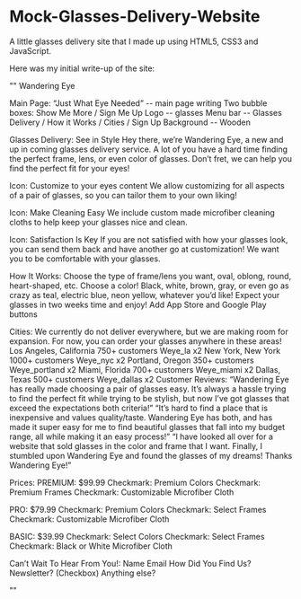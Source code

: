 # Mock-Glasses-Delivery-Website
A little glasses delivery site that I made up using HTML5, CSS3 and JavaScript.


Here was my initial write-up of the site:

""
Wandering Eye

Main Page:
“Just What Eye Needed” -- main page writing
    Two bubble boxes: Show Me More / Sign Me Up
Logo -- glasses
Menu bar -- Glasses Delivery / How it Works / Cities / Sign Up
Background -- Wooden

Glasses Delivery:
See in Style 
Hey there, we’re Wandering Eye, a new and up in coming glasses delivery service. A lot of you have a hard time finding the perfect frame, lens, or even color of glasses. Don’t fret, we can help you find the perfect fit for your eyes!

Icon: Customize to your eyes content
We allow customizing for all aspects of a pair of glasses, so you can tailor them to your own liking!

Icon: Make Cleaning Easy
We include custom made microfiber cleaning cloths to help keep your glasses nice and clean.

Icon: Satisfaction Is Key
If you are not satisfied with how your glasses look, you can send them back and have another go at customization! We want you to be comfortable with your glasses.


How It Works:
Choose the type of frame/lens you want, oval, oblong, round, heart-shaped, etc.
Choose a color! Black, white, brown, gray, or even go as crazy as teal, electric blue, neon yellow, whatever you’d like!
Expect your glasses in two weeks time and enjoy!
Add App Store and Google Play buttons









Cities: 
We currently do not deliver everywhere, but we are making room for expansion.
For now, you can order your glasses anywhere in these areas!
Los Angeles, California
750+ customers
Weye_la x2
New York, New York
1000+ customers
Weye_nyc x2
Portland, Oregon
350+ customers
Weye_portland x2
Miami, Florida
700+ customers
Weye_miami x2
Dallas, Texas
500+ customers
Weye_dallas x2
Customer Reviews:
“Wandering Eye has really made choosing a pair of glasses easy. It’s always a hassle trying to find the perfect fit while trying to be stylish, but now I’ve got glasses that exceed the expectations both criteria!”
“It’s hard to find a place that is inexpensive and values quality/taste. Wandering Eye has both, and has made it super easy for me to find beautiful glasses that fall into my budget range, all while making it an easy process!”
“I have looked all over for a website that sold glasses in the color and frame that I want. Finally, I stumbled upon Wandering Eye and found the glasses of my dreams! Thanks Wandering Eye!”

Prices:
PREMIUM: 
$99.99
Checkmark: Premium Colors
Checkmark: Premium Frames
Checkmark: Customizable Microfiber Cloth

PRO:
$79.99
Checkmark: Premium Colors
Checkmark: Select Frames
Checkmark: Customizable Microfiber Cloth

BASIC:
$39.99
Checkmark: Select Colors
Checkmark: Select Frames
Checkmark: Black or White Microfiber Cloth

Can’t Wait To Hear From You!:
Name
Email
How Did You Find Us?
Newsletter? (Checkbox)
Anything else?

""
